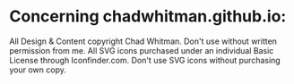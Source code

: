 # Concerning chadwhitman.github.io:
All Design & Content copyright Chad Whitman. Don't use without written permission from me. All SVG icons purchased under an individual Basic License through Iconfinder.com. Don't use SVG icons without purchasing your own copy. 
